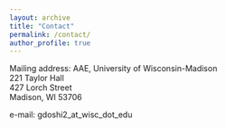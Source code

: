 ```yaml
---
layout: archive
title: "Contact"
permalink: /contact/
author_profile: true
---
```

Mailing address:
    AAE, University of Wisconsin-Madison <br/>
    221 Taylor Hall <br/>
    427 Lorch Street <br/>
    Madison, WI 53706 <br/>

e-mail: gdoshi2_at_wisc_dot_edu

